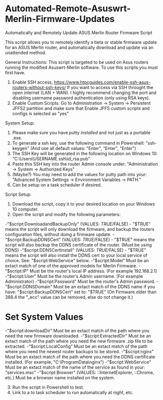 # Automated-Remote-Asuswrt-Merlin-Firmware-Updates
Automatically and Remotely Update ASUS Merlin Router Firmware Script

This script allows you to remotely identify a beta or stable firmware update for an ASUS Merlin router, and automatically download and update via an unattended method.

General Instructions:
This script is targeted to be used on Asus routers running the modified Asuswrt-Merlin software. To use this scripts you must first have.

1. Enable SSH access, https://www.htpcguides.com/enable-ssh-asus-routers-without-ssh-keys/ 
If you want to access via SSH throught the open internet (LAN + WAN). I highly recommend changing the port and disabling username password authentication (only using RSA keys).
2. Enable Custom Scripts. 
Go to Administration -> System -> Persistent JFFS2 partition and make sure that Enable JFFS custom scripts and configs is selected as "yes"

System Setup:
1. Please make sure you have putty *installed* and not just as a portable .exe.
2. To generate a ssh key, use the following command in Powershell: "ssh-keygen" (And use all default values: "Enter", "Enter", "Enter")
3. The SSH Key will be generated in the following location on Windows 10: "C:\Users\USERNAME\.ssh\id_rsa.pub"
4. Paste this SSH key into the router Admin console under: "Administration -> System -> Authorized Keys"
5. (Maybe?) You may need to add the values for putty path into your: "Advanced System Settings -> Environment Variables -> PATH."
6. Can be setup on a task scheduler if desired.

Script Setup:
1. Download the script, copy it to your desired location on your Windows 10 computer.
2. Open the script and modify the following parameters:
   
-"$script:DownloadandBackupOnly" 
(VALUES: $TRUE/$FALSE) - "$TRUE" means the script will only download the firmware, and backup the routers configuration files, without doing a firmware update.
-"$script:BackupDDNSCert" 
(VALUES: $TRUE/$FALSE) - "$TRUE" means the script will also backup the DDNS certificate of the router. (Must be using DDNS)
-"$script:DDNSCertInstall" 
(VALUES: $TRUE/$FALSE) - "$TRUE" means the script will also install the DDNS cert to your local service of choice. See: "$script:WebService" below.
-"$script:Model" 
Must be an extact match of one of the approved models for Merlin Firmware.
-"$script:IP" 
Must be the router's local IP address. (For example 192.168.2.1)
-"$script:User" 
Must be the router's Admin username. (For example Administrator)
-"$script:Password" 
Must be the router's Admin password.
-"$script:DDNSDomain" 
Must be an extact match of the DDNS name if you have: "$script:BackupDDNSCert" set to: "$TRUE" (On Firmware older than 388.4 the "_ecc" value can be removed, else do not change it.)

# Set System Values
-"$script:downloadDir" 
Must be an extact match of the path where you need the new firmware downloaded.
-"$script:ExtractedDir" 
Must be an extact match of the path where you need the new firmware .zip file to be extracted.
-"$script:LocalConfig" 
Must be an extact match of the path where you need the newest router backups to be stored.
-"$script:nginx" 
Must be an extact match of the path where you need the DDNS certificate installed. (For example, "C:\ProgramData\nginx")
-"$script:WebService" 
Must be an extact match of the name of the service as found in your: "services.msc"
-"$script:Browser" 
(VALUES: ::InternetExplorer, ::Chrome, etc.) Must be a browser name installed on the system.

3. Run the script in Powershell to test.
4. Link to a to task scheduler to run automatically at night, etc.
